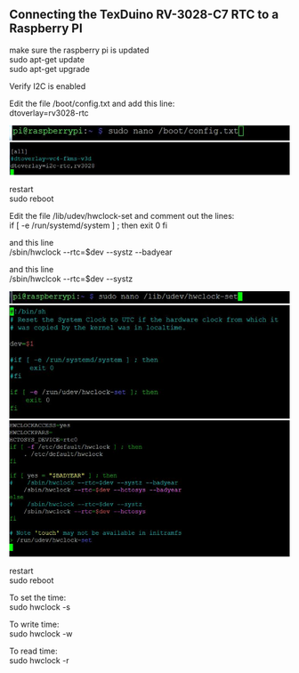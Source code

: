 ## Connecting the TexDuino RV-3028-C7 RTC to a Raspberry PI

make sure the raspberry pi is updated<br>
sudo apt-get update<br>
sudo apt-get upgrade<br>

Verify I2C is enabled

Edit the file /boot/config.txt  and add this line:<br>
dtoverlay=rv3028-rtc<br>

<img src="/images/editConfig.jpg"
	alt = "edit config file"
/>
<img src="/images/editConfigdt.jpg"
	alt = "nano edit config file"
/>
<br>


restart<br>
sudo reboot

Edit the file /lib/udev/hwclock-set and comment out the lines:<br>
if [ -e /run/systemd/system ] ; then
    exit 0
fi

and this line<br>
  /sbin/hwclock  --rtc=$dev --systz  --badyear
  
and this line<br>
  /sbin/hwclcok --rtc=$dev --systz

<img src="/images/edithwClock.png"
	alt = "edit hw clock file"
/><br>
<img src="/images/edithwClockCO1.jpg"
	alt = "nano edit hw clock file"
/><br>
<img src="/images/edithwClockCO2.jpg"
	alt = "nano edit config file"
/><br>


restart<br>
sudo reboot


To set the time:<br>
sudo hwclock -s

To write time:<br>
sudo hwclock -w 

To read time:<br>
sudo hwclock -r



